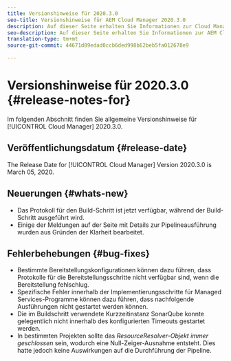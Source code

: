 ```yaml
---
title: Versionshinweise für 2020.3.0
seo-title: Versionshinweise für AEM Cloud Manager 2020.3.0
description: Auf dieser Seite erhalten Sie Informationen zur Cloud Manager-Version 2020.3.0.
seo-description: Auf dieser Seite erhalten Sie Informationen zur AEM Cloud Manager-Version 2020.3.0.
translation-type: tm+mt
source-git-commit: 44671d89edad0ccb6ded998b62beb5fa012678e9

---
```


# Versionshinweise für 2020.3.0 {#release-notes-for}

Im folgenden Abschnitt finden Sie allgemeine Versionshinweise für [!UICONTROL Cloud Manager] 2020.3.0.

## Veröffentlichungsdatum {#release-date}

The Release Date for [!UICONTROL Cloud Manager] Version 2020.3.0 is March 05, 2020.

## Neuerungen {#whats-new}

* Das Protokoll für den Build-Schritt ist jetzt verfügbar, während der Build-Schritt ausgeführt wird.
* Einige der Meldungen auf der Seite mit Details zur Pipelineausführung wurden aus Gründen der Klarheit bearbeitet.

## Fehlerbehebungen {#bug-fixes}

* Bestimmte Bereitstellungskonfigurationen können dazu führen, dass Protokolle für die Bereitstellungsschritte nicht verfügbar sind, wenn die Bereitstellung fehlschlug.
* Spezifische Fehler innerhalb der Implementierungsschritte für Managed Services-Programme können dazu führen, dass nachfolgende Ausführungen nicht gestartet werden können.
* Die im Buildschritt verwendete Kurzzeitinstanz SonarQube konnte gelegentlich nicht innerhalb des konfigurierten Timeouts gestartet werden.
* In bestimmten Projekten sollte das *ResourceResolver-Objekt immer geschlossen* sein, wodurch eine Null-Zeiger-Ausnahme entsteht. Dies hatte jedoch keine Auswirkungen auf die Durchführung der Pipeline.


